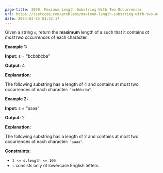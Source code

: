```yaml
---
page-title: 3090. Maximum Length Substring With Two Occurrences
url: https://leetcode.com/problems/maximum-length-substring-with-two-occurrences/description/
date: 2024-03-25 01:42:17
---
```

Given a string `s`, return the **maximum** length of a such that it contains *at most two occurrences* of each character.

**Example 1:**

**Input:** s = "bcbbbcba"

**Output:** 4

**Explanation:**

The following substring has a length of 4 and contains at most two occurrences of each character: `"bcbbbcba"`.

**Example 2:**

**Input:** s = "aaaa"

**Output:** 2

**Explanation:**

The following substring has a length of 2 and contains at most two occurrences of each character: `"aaaa"`.

**Constraints:**

-   `2 <= s.length <= 100`
-   `s` consists only of lowercase English letters.
